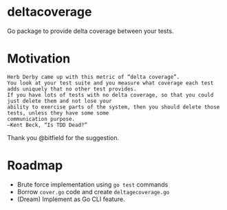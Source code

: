 # deltacoverage
Go package to provide delta coverage between your tests.

# Motivation

```text
Herb Derby came up with this metric of “delta coverage”. 
You look at your test suite and you measure what coverage each test adds uniquely that no other test provides.
If you have lots of tests with no delta coverage, so that you could just delete them and not lose your 
ability to exercise parts of the system, then you should delete those tests, unless they have some some 
communication purpose.
—Kent Beck, “Is TDD Dead?”
```
Thank you @bitfield for the suggestion.

# Roadmap

- Brute force implementation using `go test` commands
- Borrow `cover.go` code and create `deltagecoverage.go`
- (Dream) Implement as Go CLI feature.
